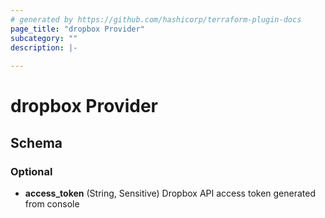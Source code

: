 ```yaml
---
# generated by https://github.com/hashicorp/terraform-plugin-docs
page_title: "dropbox Provider"
subcategory: ""
description: |-
  
---
```


# dropbox Provider





<!-- schema generated by tfplugindocs -->
## Schema

### Optional

- **access_token** (String, Sensitive) Dropbox API access token generated from console
